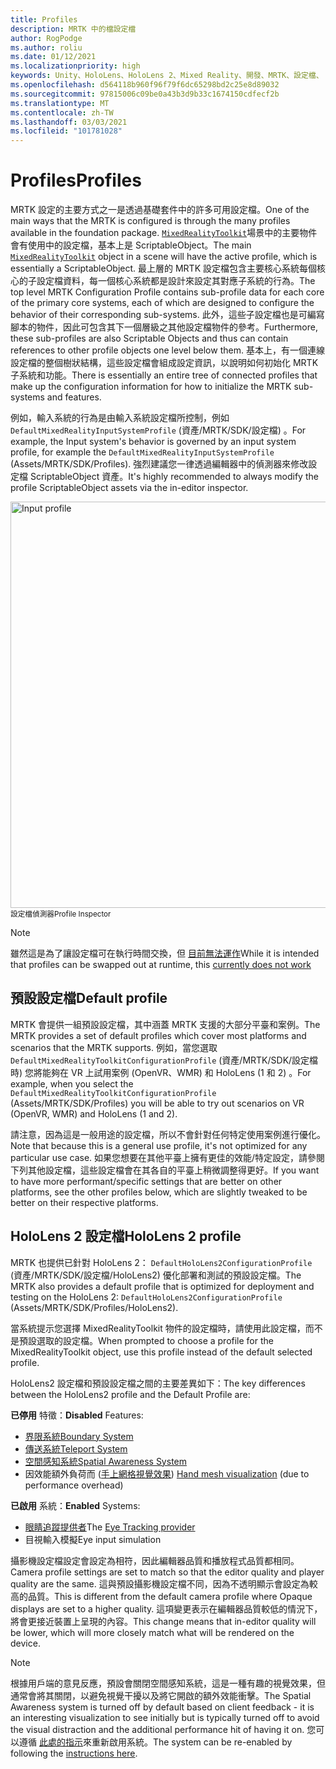 ```yaml
---
title: Profiles
description: MRTK 中的檔設定檔
author: RogPodge
ms.author: roliu
ms.date: 01/12/2021
ms.localizationpriority: high
keywords: Unity、HoloLens、HoloLens 2、Mixed Reality、開發、MRTK、設定檔、
ms.openlocfilehash: d564118b960f96f79f6dc65298bd2c25e8d89032
ms.sourcegitcommit: 97815006c09be0a43b3d9b33c1674150cdfecf2b
ms.translationtype: MT
ms.contentlocale: zh-TW
ms.lasthandoff: 03/03/2021
ms.locfileid: "101781028"
---
```

# <a name="profiles"></a><span data-ttu-id="49533-104">Profiles</span><span class="sxs-lookup"><span data-stu-id="49533-104">Profiles</span></span>

<span data-ttu-id="49533-105">MRTK 設定的主要方式之一是透過基礎套件中的許多可用設定檔。</span><span class="sxs-lookup"><span data-stu-id="49533-105">One of the main ways that the MRTK is configured is through the many profiles available in the foundation package.</span></span> <span data-ttu-id="49533-106">[`MixedRealityToolkit`](xref:Microsoft.MixedReality.Toolkit.MixedRealityToolkit)場景中的主要物件會有使用中的設定檔，基本上是 ScriptableObject。</span><span class="sxs-lookup"><span data-stu-id="49533-106">The main [`MixedRealityToolkit`](xref:Microsoft.MixedReality.Toolkit.MixedRealityToolkit) object in a scene will have the active profile, which is essentially a ScriptableObject.</span></span> <span data-ttu-id="49533-107">最上層的 MRTK 設定檔包含主要核心系統每個核心的子設定檔資料，每一個核心系統都是設計來設定其對應子系統的行為。</span><span class="sxs-lookup"><span data-stu-id="49533-107">The top level MRTK Configuration Profile contains sub-profile data for each core of the primary core systems, each of which are designed to configure the behavior of their corresponding sub-systems.</span></span> <span data-ttu-id="49533-108">此外，這些子設定檔也是可編寫腳本的物件，因此可包含其下一個層級之其他設定檔物件的參考。</span><span class="sxs-lookup"><span data-stu-id="49533-108">Furthermore, these sub-profiles are also Scriptable Objects and thus can contain references to other profile objects one level below them.</span></span> <span data-ttu-id="49533-109">基本上，有一個連線設定檔的整個樹狀結構，這些設定檔會組成設定資訊，以說明如何初始化 MRTK 子系統和功能。</span><span class="sxs-lookup"><span data-stu-id="49533-109">There is essentially an entire tree of connected profiles that make up the configuration information for how to initialize the MRTK sub-systems and features.</span></span>

<span data-ttu-id="49533-110">例如，輸入系統的行為是由輸入系統設定檔所控制，例如 `DefaultMixedRealityInputSystemProfile` (資產/MRTK/SDK/設定檔) 。</span><span class="sxs-lookup"><span data-stu-id="49533-110">For example, the Input system's behavior is governed by an input system profile, for example the `DefaultMixedRealityInputSystemProfile` (Assets/MRTK/SDK/Profiles).</span></span> <span data-ttu-id="49533-111">強烈建議您一律透過編輯器中的偵測器來修改設定檔 ScriptableObject 資產。</span><span class="sxs-lookup"><span data-stu-id="49533-111">It's highly recommended to always modify the profile ScriptableObject assets via the in-editor inspector.</span></span>

<img src="../images/profiles/input_profile.png" width="650px" alt="Input profile" style="display:block;">
<span data-ttu-id="49533-112"><sup>設定檔偵測器</sup></span><span class="sxs-lookup"><span data-stu-id="49533-112"><sup>Profile Inspector</sup></span></span>

> [!NOTE]
> <span data-ttu-id="49533-113">雖然這是為了讓設定檔可在執行時間交換，但 [目前無法運作](https://github.com/microsoft/MixedRealityToolkit-Unity/issues/4289)</span><span class="sxs-lookup"><span data-stu-id="49533-113">While it is intended that profiles can be swapped out at runtime, this [currently does not work](https://github.com/microsoft/MixedRealityToolkit-Unity/issues/4289)</span></span>

## <a name="default-profile"></a><span data-ttu-id="49533-114">預設設定檔</span><span class="sxs-lookup"><span data-stu-id="49533-114">Default profile</span></span>

<span data-ttu-id="49533-115">MRTK 會提供一組預設設定檔，其中涵蓋 MRTK 支援的大部分平臺和案例。</span><span class="sxs-lookup"><span data-stu-id="49533-115">The MRTK provides a set of default profiles which cover most platforms and scenarios that the MRTK supports.</span></span> <span data-ttu-id="49533-116">例如，當您選取 `DefaultMixedRealityToolkitConfigurationProfile` (資產/MRTK/SDK/設定檔時) 您將能夠在 VR 上試用案例 (OpenVR、WMR) 和 HoloLens (1 和 2) 。</span><span class="sxs-lookup"><span data-stu-id="49533-116">For example, when you select the `DefaultMixedRealityToolkitConfigurationProfile` (Assets/MRTK/SDK/Profiles) you will be able to try out scenarios on VR (OpenVR, WMR) and HoloLens (1 and 2).</span></span>

<span data-ttu-id="49533-117">請注意，因為這是一般用途的設定檔，所以不會針對任何特定使用案例進行優化。</span><span class="sxs-lookup"><span data-stu-id="49533-117">Note that because this is a general use profile, it's not optimized for any particular use case.</span></span> <span data-ttu-id="49533-118">如果您想要在其他平臺上擁有更佳的效能/特定設定，請參閱下列其他設定檔，這些設定檔會在其各自的平臺上稍微調整得更好。</span><span class="sxs-lookup"><span data-stu-id="49533-118">If you want to have more performant/specific settings that are better on other platforms, see the other profiles below, which are slightly tweaked to be better on their respective platforms.</span></span>

## <a name="hololens-2-profile"></a><span data-ttu-id="49533-119">HoloLens 2 設定檔</span><span class="sxs-lookup"><span data-stu-id="49533-119">HoloLens 2 profile</span></span>

<span data-ttu-id="49533-120">MRTK 也提供已針對 HoloLens 2： `DefaultHoloLens2ConfigurationProfile` (資產/MRTK/SDK/設定檔/HoloLens2) 優化部署和測試的預設設定檔。</span><span class="sxs-lookup"><span data-stu-id="49533-120">The MRTK also provides a default profile that is optimized for deployment and testing on the HoloLens 2: `DefaultHoloLens2ConfigurationProfile` (Assets/MRTK/SDK/Profiles/HoloLens2).</span></span>

<span data-ttu-id="49533-121">當系統提示您選擇 MixedRealityToolkit 物件的設定檔時，請使用此設定檔，而不是預設選取的設定檔。</span><span class="sxs-lookup"><span data-stu-id="49533-121">When prompted to choose a profile for the MixedRealityToolkit object, use this profile instead of the default selected profile.</span></span>

<span data-ttu-id="49533-122">HoloLens2 設定檔和預設設定檔之間的主要差異如下：</span><span class="sxs-lookup"><span data-stu-id="49533-122">The key differences between the HoloLens2 profile and the Default Profile are:</span></span>

<span data-ttu-id="49533-123">**已停用** 特徵：</span><span class="sxs-lookup"><span data-stu-id="49533-123">**Disabled** Features:</span></span>

- [<span data-ttu-id="49533-124">界限系統</span><span class="sxs-lookup"><span data-stu-id="49533-124">Boundary System</span></span>](../boundary/boundary-system-getting-started.md)
- [<span data-ttu-id="49533-125">傳送系統</span><span class="sxs-lookup"><span data-stu-id="49533-125">Teleport System</span></span>](../teleport-system/teleport-system.md)
- [<span data-ttu-id="49533-126">空間感知系統</span><span class="sxs-lookup"><span data-stu-id="49533-126">Spatial Awareness System</span></span>](../spatial-awareness/spatial-awareness-getting-started.md)
- <span data-ttu-id="49533-127">因效能額外負荷而 ([手上網格視覺效果](../input/hand-tracking.md)) </span><span class="sxs-lookup"><span data-stu-id="49533-127">[Hand mesh visualization](../input/hand-tracking.md) (due to performance overhead)</span></span>

<span data-ttu-id="49533-128">**已啟用** 系統：</span><span class="sxs-lookup"><span data-stu-id="49533-128">**Enabled** Systems:</span></span>

- <span data-ttu-id="49533-129">[眼睛追蹤提供者](../eye-tracking/eye-tracking-main.md)</span><span class="sxs-lookup"><span data-stu-id="49533-129">The [Eye Tracking provider](../eye-tracking/eye-tracking-main.md)</span></span>
- <span data-ttu-id="49533-130">目視輸入模擬</span><span class="sxs-lookup"><span data-stu-id="49533-130">Eye input simulation</span></span>

<span data-ttu-id="49533-131">攝影機設定檔設定會設定為相符，因此編輯器品質和播放程式品質都相同。</span><span class="sxs-lookup"><span data-stu-id="49533-131">Camera profile settings are set to match so that the editor quality and player quality are the same.</span></span> <span data-ttu-id="49533-132">這與預設攝影機設定檔不同，因為不透明顯示會設定為較高的品質。</span><span class="sxs-lookup"><span data-stu-id="49533-132">This is different from the default camera profile where Opaque displays are set to a higher quality.</span></span> <span data-ttu-id="49533-133">這項變更表示在編輯器品質較低的情況下，將會更接近裝置上呈現的內容。</span><span class="sxs-lookup"><span data-stu-id="49533-133">This change means that in-editor quality will be lower, which will more closely match what will be rendered on the device.</span></span>
  
> [!NOTE]
> <span data-ttu-id="49533-134">根據用戶端的意見反應，預設會關閉空間感知系統，這是一種有趣的視覺效果，但通常會將其關閉，以避免視覺干擾以及將它開啟的額外效能衝擊。</span><span class="sxs-lookup"><span data-stu-id="49533-134">The Spatial Awareness system is turned off by default based on client feedback - it is an interesting visualization to see initially but is typically turned off to avoid the visual distraction and the additional performance hit of having it on.</span></span> <span data-ttu-id="49533-135">您可以遵循 [此處的指示](../spatial-awareness/spatial-awareness-getting-started.md)來重新啟用系統。</span><span class="sxs-lookup"><span data-stu-id="49533-135">The system can be re-enabled by following the [instructions here](../spatial-awareness/spatial-awareness-getting-started.md).</span></span>
